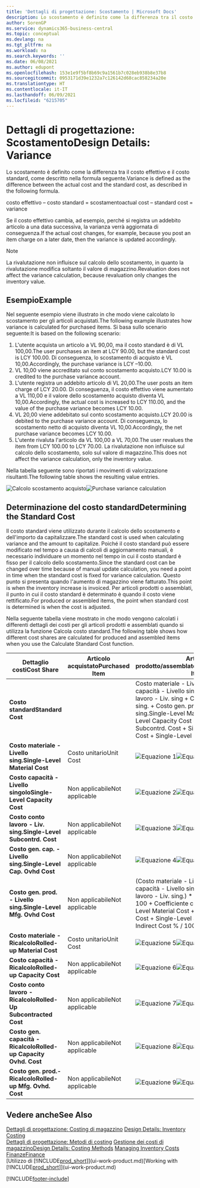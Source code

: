 ```yaml
---
title: 'Dettagli di progettazione: Scostamento | Microsoft Docs'
description: Lo scostamento è definito come la differenza tra il costo effettivo e il costo standard, come descritto nella formula seguente.
author: SorenGP
ms.service: dynamics365-business-central
ms.topic: conceptual
ms.devlang: na
ms.tgt_pltfrm: na
ms.workload: na
ms.search.keywords: ''
ms.date: 06/08/2021
ms.author: edupont
ms.openlocfilehash: 153e1e9f5bf8b69c9a1561b7c028eb938b8e37b8
ms.sourcegitcommit: 0953171d39e1232a7c126142d68cac858234a20e
ms.translationtype: HT
ms.contentlocale: it-IT
ms.lasthandoff: 06/09/2021
ms.locfileid: "6215705"
---
```

# <a name="design-details-variance"></a><span data-ttu-id="d8cbb-103">Dettagli di progettazione: Scostamento</span><span class="sxs-lookup"><span data-stu-id="d8cbb-103">Design Details: Variance</span></span>
<span data-ttu-id="d8cbb-104">Lo scostamento è definito come la differenza tra il costo effettivo e il costo standard, come descritto nella formula seguente.</span><span class="sxs-lookup"><span data-stu-id="d8cbb-104">Variance is defined as the difference between the actual cost and the standard cost, as described in the following formula.</span></span>  

 <span data-ttu-id="d8cbb-105">costo effettivo – costo standard = scostamento</span><span class="sxs-lookup"><span data-stu-id="d8cbb-105">actual cost – standard cost = variance</span></span>  

 <span data-ttu-id="d8cbb-106">Se il costo effettivo cambia, ad esempio, perché si registra un addebito articolo a una data successiva, la varianza verrà aggiornata di conseguenza.</span><span class="sxs-lookup"><span data-stu-id="d8cbb-106">If the actual cost changes, for example, because you post an item charge on a later date, then the variance is updated accordingly.</span></span>  

> [!NOTE]  
>  <span data-ttu-id="d8cbb-107">La rivalutazione non influisce sul calcolo dello scostamento, in quanto la rivalutazione modifica soltanto il valore di magazzino.</span><span class="sxs-lookup"><span data-stu-id="d8cbb-107">Revaluation does not affect the variance calculation, because revaluation only changes the inventory value.</span></span>  

## <a name="example"></a><span data-ttu-id="d8cbb-108">Esempio</span><span class="sxs-lookup"><span data-stu-id="d8cbb-108">Example</span></span>  
 <span data-ttu-id="d8cbb-109">Nel seguente esempio viene illustrato in che modo viene calcolato lo scostamento per gli articoli acquistati.</span><span class="sxs-lookup"><span data-stu-id="d8cbb-109">The following example illustrates how variance is calculated for purchased items.</span></span> <span data-ttu-id="d8cbb-110">Si basa sullo scenario seguente:</span><span class="sxs-lookup"><span data-stu-id="d8cbb-110">It is based on the following scenario:</span></span>  

1.  <span data-ttu-id="d8cbb-111">L'utente acquista un articolo a VL 90,00, ma il costo standard è di VL 100,00.</span><span class="sxs-lookup"><span data-stu-id="d8cbb-111">The user purchases an item at LCY 90.00, but the standard cost is LCY 100.00.</span></span> <span data-ttu-id="d8cbb-112">Di conseguenza, lo scostamento di acquisto è VL 10,00.</span><span class="sxs-lookup"><span data-stu-id="d8cbb-112">Accordingly, the purchase variance is LCY –10.00.</span></span>  
2.  <span data-ttu-id="d8cbb-113">VL 10,00 viene accreditato sul conto scostamento acquisto.</span><span class="sxs-lookup"><span data-stu-id="d8cbb-113">LCY 10.00 is credited to the purchase variance account.</span></span>  
3.  <span data-ttu-id="d8cbb-114">L'utente registra un addebito articolo di VL 20,00.</span><span class="sxs-lookup"><span data-stu-id="d8cbb-114">The user posts an item charge of LCY 20.00.</span></span> <span data-ttu-id="d8cbb-115">Di conseguenza, il costo effettivo viene aumentato a VL 110,00 e il valore dello scostamento acquisto diventa VL 10,00.</span><span class="sxs-lookup"><span data-stu-id="d8cbb-115">Accordingly, the actual cost is increased to LCY 110.00, and the value of the purchase variance becomes LCY 10.00.</span></span>  
4.  <span data-ttu-id="d8cbb-116">VL 20,00 viene addebitato sul conto scostamento acquisto.</span><span class="sxs-lookup"><span data-stu-id="d8cbb-116">LCY 20.00 is debited to the purchase variance account.</span></span> <span data-ttu-id="d8cbb-117">Di conseguenza, lo scostamento netto di acquisto diventa VL 10,00.</span><span class="sxs-lookup"><span data-stu-id="d8cbb-117">Accordingly, the net purchase variance becomes LCY 10.00.</span></span>  
5.  <span data-ttu-id="d8cbb-118">L'utente rivaluta l'articolo da VL 100,00 a VL 70,00.</span><span class="sxs-lookup"><span data-stu-id="d8cbb-118">The user revalues the item from LCY 100.00 to LCY 70.00.</span></span> <span data-ttu-id="d8cbb-119">La rivalutazione non influisce sul calcolo dello scostamento, solo sul valore di magazzino.</span><span class="sxs-lookup"><span data-stu-id="d8cbb-119">This does not affect the variance calculation, only the inventory value.</span></span>  

 <span data-ttu-id="d8cbb-120">Nella tabella seguente sono riportati i movimenti di valorizzazione risultanti.</span><span class="sxs-lookup"><span data-stu-id="d8cbb-120">The following table shows the resulting value entries.</span></span>  

 <span data-ttu-id="d8cbb-121">![Calcolo scostamento acquisto](media/design_details_inventory_costing_11_purchase_variance.png "Calcolo scostamento acquisto")</span><span class="sxs-lookup"><span data-stu-id="d8cbb-121">![Purchase variance calculation](media/design_details_inventory_costing_11_purchase_variance.png "Purchase variance calculation")</span></span>  

## <a name="determining-the-standard-cost"></a><span data-ttu-id="d8cbb-122">Determinazione del costo standard</span><span class="sxs-lookup"><span data-stu-id="d8cbb-122">Determining the Standard Cost</span></span>  
 <span data-ttu-id="d8cbb-123">Il costo standard viene utilizzato durante il calcolo dello scostamento e dell'importo da capitalizzare.</span><span class="sxs-lookup"><span data-stu-id="d8cbb-123">The standard cost is used when calculating variance and the amount to capitalize.</span></span> <span data-ttu-id="d8cbb-124">Poiché il costo standard può essere modificato nel tempo a causa di calcoli di aggiornamento manuali, è necessario individuare un momento nel tempo in cui il costo standard è fisso per il calcolo dello scostamento.</span><span class="sxs-lookup"><span data-stu-id="d8cbb-124">Since the standard cost can be changed over time because of manual update calculation, you need a point in time when the standard cost is fixed for variance calculation.</span></span> <span data-ttu-id="d8cbb-125">Questo punto si presenta quando l'aumento di magazzino viene fatturato.</span><span class="sxs-lookup"><span data-stu-id="d8cbb-125">This point is when the inventory increase is invoiced.</span></span> <span data-ttu-id="d8cbb-126">Per articoli prodotti o assemblati, il punto in cui il costo standard è determinato è quando il costo viene rettificato.</span><span class="sxs-lookup"><span data-stu-id="d8cbb-126">For produced or assembled items, the point when standard cost is determined is when the cost is adjusted.</span></span>  

 <span data-ttu-id="d8cbb-127">Nella seguente tabella viene mostrato in che modo vengono calcolati i differenti dettagli dei costi per gli articoli prodotti e assemblati quando si utilizza la funzione Calcola costo standard.</span><span class="sxs-lookup"><span data-stu-id="d8cbb-127">The following table shows how different cost shares are calculated for produced and assembled items when you use the Calculate Standard Cost function.</span></span>  

|<span data-ttu-id="d8cbb-128">Dettaglio costi</span><span class="sxs-lookup"><span data-stu-id="d8cbb-128">Cost Share</span></span>|<span data-ttu-id="d8cbb-129">Articolo acquistato</span><span class="sxs-lookup"><span data-stu-id="d8cbb-129">Purchased Item</span></span>|<span data-ttu-id="d8cbb-130">Articolo prodotto/assemblato</span><span class="sxs-lookup"><span data-stu-id="d8cbb-130">Produced/Assembled Item</span></span>|  
|----------------|--------------------|------------------------------|  
|<span data-ttu-id="d8cbb-131">**Costo standard**</span><span class="sxs-lookup"><span data-stu-id="d8cbb-131">**Standard Cost**</span></span>||<span data-ttu-id="d8cbb-132">Costo materiale - Livello sing. + Costo capacità - Livello singolo + Costo conto lavoro - Liv. sing + Costo gen. cap. - Livello sing. + Costo gen. prod. - Livello sing.</span><span class="sxs-lookup"><span data-stu-id="d8cbb-132">Single-Level Material Cost + Single-Level Capacity Cost + Single-Level Subcontrd. Cost + Single-Level Cap. Ovhd. Cost + Single-Level Mfg. Ovhd. Cost</span></span>|  
|<span data-ttu-id="d8cbb-133">**Costo materiale - Livello sing.**</span><span class="sxs-lookup"><span data-stu-id="d8cbb-133">**Single-Level Material Cost**</span></span>|<span data-ttu-id="d8cbb-134">Costo unitario</span><span class="sxs-lookup"><span data-stu-id="d8cbb-134">Unit Cost</span></span>|<span data-ttu-id="d8cbb-135">![Equazione 1](media/design_details_inventory_costing_11_equation_1.png "Equazione 1")</span><span class="sxs-lookup"><span data-stu-id="d8cbb-135">![Equation 1](media/design_details_inventory_costing_11_equation_1.png "Equation 1")</span></span>|  
|<span data-ttu-id="d8cbb-136">**Costo capacità - Livello singolo**</span><span class="sxs-lookup"><span data-stu-id="d8cbb-136">**Single-Level Capacity Cost**</span></span>|<span data-ttu-id="d8cbb-137">Non applicabile</span><span class="sxs-lookup"><span data-stu-id="d8cbb-137">Not applicable</span></span>|<span data-ttu-id="d8cbb-138">![Equazione 2](media/design_details_inventory_costing_11_equation_2.png "Equazione 2")</span><span class="sxs-lookup"><span data-stu-id="d8cbb-138">![Equation 2](media/design_details_inventory_costing_11_equation_2.png "Equation 2")</span></span>|  
|<span data-ttu-id="d8cbb-139">**Costo conto lavoro - Liv. sing.**</span><span class="sxs-lookup"><span data-stu-id="d8cbb-139">**Single-Level Subcontrd. Cost**</span></span>|<span data-ttu-id="d8cbb-140">Non applicabile</span><span class="sxs-lookup"><span data-stu-id="d8cbb-140">Not applicable</span></span>|<span data-ttu-id="d8cbb-141">![Equazione 3](media/design_details_inventory_costing_11_equation_3.png "Equazione 3")</span><span class="sxs-lookup"><span data-stu-id="d8cbb-141">![Equation 3](media/design_details_inventory_costing_11_equation_3.png "Equation 3")</span></span>|  
|<span data-ttu-id="d8cbb-142">**Costo gen. cap. - Livello sing.**</span><span class="sxs-lookup"><span data-stu-id="d8cbb-142">**Single-Level Cap. Ovhd Cost**</span></span>|<span data-ttu-id="d8cbb-143">Non applicabile</span><span class="sxs-lookup"><span data-stu-id="d8cbb-143">Not applicable</span></span>|<span data-ttu-id="d8cbb-144">![Equazione 4](media/design_details_inventory_costing_11_equation_4.png "Equazione 4")</span><span class="sxs-lookup"><span data-stu-id="d8cbb-144">![Equation 4](media/design_details_inventory_costing_11_equation_4.png "Equation 4")</span></span>|  
|<span data-ttu-id="d8cbb-145">**Costo gen. prod. - Livello sing.**</span><span class="sxs-lookup"><span data-stu-id="d8cbb-145">**Single-Level Mfg. Ovhd Cost**</span></span>|<span data-ttu-id="d8cbb-146">Non applicabile</span><span class="sxs-lookup"><span data-stu-id="d8cbb-146">Not applicable</span></span>|<span data-ttu-id="d8cbb-147">(Costo materiale - Livello sing. + Costo capacità - Livello singolo + Costo conto lavoro - Liv. sing.) \* Costo indiretto % / 100 + Coefficiente costi generali</span><span class="sxs-lookup"><span data-stu-id="d8cbb-147">(Single-Level Material Cost + Single-Level Capacity Cost + Single-Level Subcontrd. Cost) \* Indirect Cost % / 100 + Overhead Rate</span></span>|  
|<span data-ttu-id="d8cbb-148">**Costo materiale - Ricalcolo**</span><span class="sxs-lookup"><span data-stu-id="d8cbb-148">**Rolled-up Material Cost**</span></span>|<span data-ttu-id="d8cbb-149">Costo unitario</span><span class="sxs-lookup"><span data-stu-id="d8cbb-149">Unit Cost</span></span>|<span data-ttu-id="d8cbb-150">![Equazione 5](media/design_details_inventory_costing_11_equation_5.png "Equazione 5")</span><span class="sxs-lookup"><span data-stu-id="d8cbb-150">![Equation 5](media/design_details_inventory_costing_11_equation_5.png "Equation 5")</span></span>|  
|<span data-ttu-id="d8cbb-151">**Costo capacità - Ricalcolo**</span><span class="sxs-lookup"><span data-stu-id="d8cbb-151">**Rolled-up Capacity Cost**</span></span>|<span data-ttu-id="d8cbb-152">Non applicabile</span><span class="sxs-lookup"><span data-stu-id="d8cbb-152">Not applicable</span></span>|<span data-ttu-id="d8cbb-153">![Equazione 6](media/design_details_inventory_costing_11_equation_6.png "Equazione 6")</span><span class="sxs-lookup"><span data-stu-id="d8cbb-153">![Equation 6](media/design_details_inventory_costing_11_equation_6.png "Equation 6")</span></span>|  
|<span data-ttu-id="d8cbb-154">**Costo conto lavoro - Ricalcolo**</span><span class="sxs-lookup"><span data-stu-id="d8cbb-154">**Rolled-Up Subcontracted Cost**</span></span>|<span data-ttu-id="d8cbb-155">Non applicabile</span><span class="sxs-lookup"><span data-stu-id="d8cbb-155">Not applicable</span></span>|<span data-ttu-id="d8cbb-156">![Equazione 7](media/design_details_inventory_costing_11_equation_7.png "Equazione 7")</span><span class="sxs-lookup"><span data-stu-id="d8cbb-156">![Equation 7](media/design_details_inventory_costing_11_equation_7.png "Equation 7")</span></span>|  
|<span data-ttu-id="d8cbb-157">**Costo gen. capacità - Ricalcolo**</span><span class="sxs-lookup"><span data-stu-id="d8cbb-157">**Rolled-up Capacity Ovhd. Cost**</span></span>|<span data-ttu-id="d8cbb-158">Non applicabile</span><span class="sxs-lookup"><span data-stu-id="d8cbb-158">Not applicable</span></span>|<span data-ttu-id="d8cbb-159">![Equazione 8](media/design_details_inventory_costing_11_equation_8.png "Equazione 8")</span><span class="sxs-lookup"><span data-stu-id="d8cbb-159">![Equation 8](media/design_details_inventory_costing_11_equation_8.png "Equation 8")</span></span>|  
|<span data-ttu-id="d8cbb-160">**Costo gen. prod.- Ricalcolo**</span><span class="sxs-lookup"><span data-stu-id="d8cbb-160">**Rolled-up Mfg. Ovhd. Cost**</span></span>|<span data-ttu-id="d8cbb-161">Non applicabile</span><span class="sxs-lookup"><span data-stu-id="d8cbb-161">Not applicable</span></span>|<span data-ttu-id="d8cbb-162">![Equazione 9](media/design_details_inventory_costing_11_equation_9.png "Equazione 9")</span><span class="sxs-lookup"><span data-stu-id="d8cbb-162">![Equation 9](media/design_details_inventory_costing_11_equation_9.png "Equation 9")</span></span>|  

## <a name="see-also"></a><span data-ttu-id="d8cbb-163">Vedere anche</span><span class="sxs-lookup"><span data-stu-id="d8cbb-163">See Also</span></span>  
 <span data-ttu-id="d8cbb-164">[Dettagli di progettazione: Costing di magazzino](design-details-inventory-costing.md) </span><span class="sxs-lookup"><span data-stu-id="d8cbb-164">[Design Details: Inventory Costing](design-details-inventory-costing.md) </span></span>  
 <span data-ttu-id="d8cbb-165">[Dettagli di progettazione: Metodi di costing](design-details-costing-methods.md) [Gestione dei costi di magazzino](finance-manage-inventory-costs.md)</span><span class="sxs-lookup"><span data-stu-id="d8cbb-165">[Design Details: Costing Methods](design-details-costing-methods.md) [Managing Inventory Costs](finance-manage-inventory-costs.md)</span></span>  
 [<span data-ttu-id="d8cbb-166">Finanze</span><span class="sxs-lookup"><span data-stu-id="d8cbb-166">Finance</span></span>](finance.md)  
 <span data-ttu-id="d8cbb-167">[Utilizzo di [!INCLUDE[prod_short](includes/prod_short.md)]](ui-work-product.md)</span><span class="sxs-lookup"><span data-stu-id="d8cbb-167">[Working with [!INCLUDE[prod_short](includes/prod_short.md)]](ui-work-product.md)</span></span>


[!INCLUDE[footer-include](includes/footer-banner.md)]